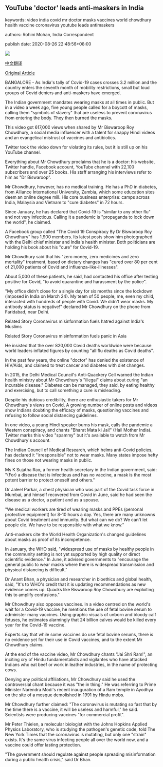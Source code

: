 ## YouTube 'doctor' leads anti-maskers in India

keywords: video india covid mr doctor masks vaccines world chowdhury health vaccine coronavirus youtube leads antimaskers

authors: Rohini Mohan, India Correspondent

publish date: 2020-08-26 22:48:56+08:00

![](https://www.straitstimes.com/sites/default/files/styles/x_large/public/articles/2020/08/26/tl-youtube-f-260820_0.jpg?itok=SspZyMQK)

[中文翻译](YouTube%20%27doctor%27%20leads%20anti-maskers%20in%20India_zh.md)

[Original Article](https://www.straitstimes.com/asia/south-asia/youtube-doctor-leads-anti-maskers-in-india)

BANGALORE - As India's tally of Covid-19 cases crosses 3.2 million and the country enters the seventh month of mobility restrictions, small but loud groups of Covid deniers and anti-maskers have emerged.

The Indian government mandates wearing masks at all times in public. But in a video a week ago, five young people called for a boycott of masks, calling them "symbols of slavery" that are useless to prevent coronavirus from entering the body. They then burned the masks.

This video got 617,000 views when shared by Mr Biswaroop Roy Chowdhury, a social media influencer with a talent for snappy Hindi videos and an evangelical mistrust of vaccines and antibiotics.

Twitter took the video down for violating its rules, but it is still up on his YouTube channel.

Everything about Mr Chowdhury proclaims that he is a doctor: his website, Twitter handle, Facebook account, YouTube channel with 22,100 subscribers and over 25 books. His staff arranging his interviews refer to him as "Dr Biswaroop".

Mr Chowdhury, however, has no medical training. He has a PhD in diabetes, from Alliance International University, Zambia, which some education sites deem an online degree mill. His core business enterprise: camps across India, Malaysia and Vietnam to "cure diabetes" in 72 hours.

Since January, he has declared that Covid-19 is "similar to any other flu" and not very infectious. Calling it a pandemic is "propaganda to lock down the world", he claimed.

A Facebook group called "The Covid 19 Conspiracy By Dr Biswaroop Roy Chowdhury" has 1,900 members. Its latest posts show him photographed with the Delhi chief minister and India's health minister. Both politicians are holding his book about his "cure" for Covid-19.

Mr Chowdhury said that his "zero money, zero medicines and zero mortality" treatment, based on dietary changes has "cured over 80 per cent of 21,000 patients of Covid and influenza-like-illnesses".

About 5,000 of these patients, he said, had contacted his office after testing positive for Covid, "to avoid quarantine and harassment by the police".

"My office didn't close for a single day for six months since the lockdown (imposed in India on March 24). My team of 50 people, me, even my child, interacted with hundreds of people with Covid. We didn't wear masks. My antibody status is negative\!" declared Mr Chowdhury on the phone from Faridabad, near Delhi.

Related Story Coronavirus misinformation fuels hatred against India's Muslims

Related Story Coronavirus misinformation fuels panic in Asia

He insisted that the over 820,000 Covid deaths worldwide were because world leaders inflated figures by counting "all flu deaths as Covid deaths".

In the past few years, the online "doctor" has denied the existence of HIV/Aids, and claimed to treat cancer and diabetes with diet changes.

In 2015, the Delhi Medical Council's Anti-Quackery Cell warned the Indian health ministry about Mr Chowdhury's "illegal" claims about curing "an incurable disease." Diabetes can be managed, they said, by eating healthy and exercising, but to call something a cure is misleading.

Despite his dubious credibility, there are enthusiastic takers for Mr Chowdhury's views on Covid. A growing number of online posts and videos show Indians doubting the efficacy of masks, questioning vaccines and refusing to follow social distancing guidelines.

In one video, a young Hindi speaker burns his mask, calls the pandemic a Western conspiracy, and chants "Bharat Mata ki Jai\!" (Hail Mother India). Twitter marks this video "spammy" but it's available to watch from Mr Chowdhury's account.

The Indian Council of Medical Research, which helms anti-Covid policies, has declared it "irresponsible" not to wear masks. Many states impose hefty fines on those not wearing masks in public.

Ms K Sujatha Rao, a former health secretary in the Indian government, said: "(For) a disease that is infectious and has no vaccine, a mask is the most potent barrier to protect oneself and others."

Dr Jaleel Parkar, a chest physician who was part of the Covid task force in Mumbai, and himself recovered from Covid in June, said he had seen the disease as a doctor, a patient and as a spouse.

"We medical workers are tired of wearing masks and PPEs (personal protective equipment) for 8-10 hours a day. Yes, there are many unknowns about Covid treatment and immunity. But what can we do? We can't let people die. We have to be responsible with what we know."

Anti-maskers cite the World Health Organization's changed guidelines about masks as proof of its incompetence.

In January, the WHO said, "widespread use of masks by healthy people in the community setting is not yet supported by high quality or direct scientific evidence." In June, it advised governments to "encourage the general public to wear masks where there is widespread transmission and physical distancing is difficult."

Dr Anant Bhan, a physician and researcher in bioethics and global health, said, "It's to WHO's credit that it is updating recommendations as new evidence comes up. Quacks like Biswaroop Roy Chowdhury are exploiting this to amplify confusions."

Mr Chowdhury also opposes vaccines. In a video centred on the world's wait for a Covid-19 vaccine, he mentions the use of fetal bovine serum to administer many vaccines. Using graphic visuals of unborn and bloody calf fetuses, he estimates alarmingly that 24 billion calves would be killed every year for the Covid-19 vaccine.

Experts say that while some vaccines do use fetal bovine serums, there is no evidence yet for their use in Covid vaccines, and to the extent Mr Chowdhury claims.

At the end of the vaccine video, Mr Chowdhury chants "Jai Shri Ram\!", an inciting cry of Hindu fundamentalists and vigilantes who have attacked Indians who eat beef or work in leather industries, in the name of protecting cows.

Denying any political affiliations, Mr Chowdhury said he used the controversial chant because it was "the in thing." He was referring to Prime Minister Narendra Modi's recent inauguration of a Ram temple in Ayodhya on the site of a mosque demolished in 1991 by Hindu mobs.

Mr Chowdhury further claimed: "The coronavirus is mutating so fast that by the time there is a vaccine, it will be useless and harmful," he said. Scientists were producing vaccines "for commercial profit".

Mr Peter Thielen, a molecular biologist with the Johns Hopkins Applied Physics Laboratory, who is studying the pathogen's genetic code, told The New York Times that the coronavirus is mutating, but only one "strain" exists. It's the same virus infecting people all over the world now, and a vaccine could offer lasting protection.

"The government should regulate against people spreading misinformation during a public health crisis," said Dr Bhan.